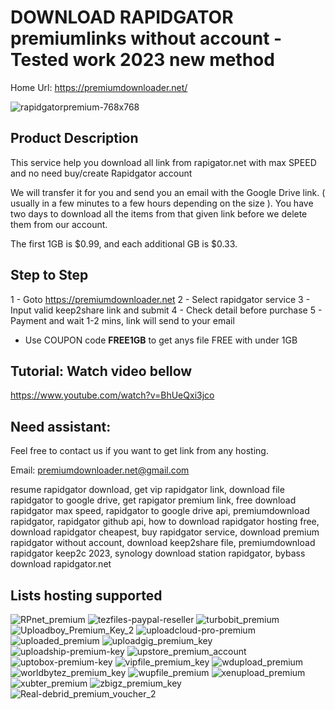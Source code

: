 # DOWNLOAD RAPIDGATOR premiumlinks without account - Tested work 2023 new method

Home Url: https://premiumdownloader.net/

![rapidgatorpremium-768x768](https://github.com/premiumlinks/rapidgatordownload/assets/135114766/0864c570-c051-4be3-846f-73915548f388)

## Product Description
This service help you download all link from rapigator.net with max SPEED and no need buy/create Rapidgator account

We will transfer it for you and send you an email with the Google Drive link. ( usually in a few minutes to a few hours depending on the size ).
You have two days to download all the items from that given link before we delete them from our account.

The first 1GB is $0.99, and each additional GB is $0.33.


## Step to Step
1 - Goto https://premiumdownloader.net
2 - Select rapidgator service
3 - Input valid keep2share link and submit
4 - Check detail before purchase
5 - Payment and wait 1-2 mins, link will send to your email

* Use COUPON code **FREE1GB** to get anys file FREE with under 1GB


## Tutorial: Watch video bellow
https://www.youtube.com/watch?v=BhUeQxi3jco
## Need assistant: 

Feel free to contact us if you want to get link from any hosting.

Email: premiumdownloader.net@gmail.com

resume rapidgator download, get vip rapidgator link, download file rapidgator to google drive, get rapigator premium link, free download rapidgator max speed, rapidgator to google drive api, premiumdownload rapidgator, rapidgator github api, how to download rapidgator hosting free, download rapidgator cheapest, buy rapidgator service, download premium rapidgator without account, download keep2share file, premiumdownload rapidgator keep2c 2023, synology download station rapidgator, bybass download rapidgator.net

## Lists hosting supported


![RPnet_premium](https://github.com/premiumlinks/rapidgatordownload/assets/135114766/700c507a-119f-45a9-8060-11e206efb936)
![tezfiles-paypal-reseller](https://github.com/premiumlinks/rapidgatordownload/assets/135114766/6345910c-5f9b-430a-b95c-202b9ec8615d)
![turbobit_premium](https://github.com/premiumlinks/rapidgatordownload/assets/135114766/8d4ca0e8-d90b-4fa5-ac2c-4081130468a0)
![Uploadboy_Premium_Key_2](https://github.com/premiumlinks/rapidgatordownload/assets/135114766/3af82b03-9a7f-4c66-9d22-87d1c7e4849c)
![uploadcloud-pro-premium](https://github.com/premiumlinks/rapidgatordownload/assets/135114766/1e368cdc-bb44-4913-8220-1aa530d4ce21)
![uploaded_premium](https://github.com/premiumlinks/rapidgatordownload/assets/135114766/efd49cbc-b38d-49eb-abe3-69148334dbdb)
![uploadgig_premium_key](https://github.com/premiumlinks/rapidgatordownload/assets/135114766/59bca2a7-bebd-4cf1-bb66-821ce2f908e8)
![uploadship-premium-key](https://github.com/premiumlinks/rapidgatordownload/assets/135114766/f381c900-5de7-4291-8ab1-f4047f5fae2e)
![upstore_premium_account](https://github.com/premiumlinks/rapidgatordownload/assets/135114766/e1c02175-c0da-4dfb-9577-88371b8403d2)
![uptobox-premium-key](https://github.com/premiumlinks/rapidgatordownload/assets/135114766/3005830b-3cc2-4a81-9368-e3e91fcd00d6)
![vipfile_premium_key](https://github.com/premiumlinks/rapidgatordownload/assets/135114766/9410aa64-6d38-4df9-b9e8-7e9d20bb624f)
![wdupload_premium](https://github.com/premiumlinks/rapidgatordownload/assets/135114766/28b3a3af-e2dd-4dc5-8ccc-befb867d0823)
![worldbytez_premium_key](https://github.com/premiumlinks/rapidgatordownload/assets/135114766/84708507-a062-41ad-9997-7804b7d0b104)
![wupfile_premium](https://github.com/premiumlinks/rapidgatordownload/assets/135114766/98820c7d-1841-4a6f-b4fb-e8cb8ca1df99)
![xenupload_premium](https://github.com/premiumlinks/rapidgatordownload/assets/135114766/090a8b09-5fde-45f5-afee-50b2c12969f7)
![xubter_premium](https://github.com/premiumlinks/rapidgatordownload/assets/135114766/0848328d-6032-433e-8c15-04825b4e78a6)
![zbigz_premium_key](https://github.com/premiumlinks/rapidgatordownload/assets/135114766/0e67e3af-a0aa-452d-afa2-7d4315244ec5)
![Real-debrid_premium_voucher_2](https://github.com/premiumlinks/rapidgatordownload/assets/135114766/504b5eab-6a3d-4909-a1c8-01e69558a2c9)
